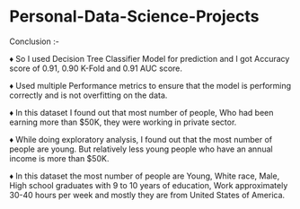 # Personal-Data-Science-Projects

Conclusion :-

♦ So I used Decision Tree Classifier Model for prediction and I got Accuracy score of 0.91, 0.90 K-Fold and 0.91 AUC score.

♦ Used multiple Performance metrics to ensure that the model is performing correctly and is not overfitting on the data.

♦ In this dataset I found out that most number of people, Who had been earning more than $50K, they were working in private sector.

♦ While doing exploratory analysis, I found out that the most number of people are young. But relatively less young people who have an annual income is more than $50K.

♦ In this dataset the most number of people are Young, White race, Male, High school graduates with 9 to 10 years of education, Work approximately 30-40 hours per week and mostly they are from United States of America.
